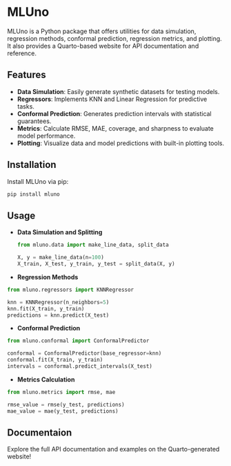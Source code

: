 # MLUno

MLUno is a Python package that offers utilities for data simulation, regression methods, conformal prediction, regression metrics, and plotting. It also provides a Quarto-based website for API documentation and reference.

## Features

- **Data Simulation**: Easily generate synthetic datasets for testing models.
- **Regressors**: Implements KNN and Linear Regression for predictive tasks.
- **Conformal Prediction**: Generates prediction intervals with statistical guarantees.
- **Metrics**: Calculate RMSE, MAE, coverage, and sharpness to evaluate model performance.
- **Plotting**: Visualize data and model predictions with built-in plotting tools.

## Installation

Install MLUno via pip:

```bash
pip install mluno
```
## Usage

- **Data Simulation and Splitting**
  
  ```python
  from mluno.data import make_line_data, split_data
  
  X, y = make_line_data(n=100)
  X_train, X_test, y_train, y_test = split_data(X, y)
  ```
  
- **Regression Methods**
  
```python
from mluno.regressors import KNNRegressor

knn = KNNRegressor(n_neighbors=5)
knn.fit(X_train, y_train)
predictions = knn.predict(X_test)
```
- **Conformal Prediction**

```python
from mluno.conformal import ConformalPredictor

conformal = ConformalPredictor(base_regressor=knn)
conformal.fit(X_train, y_train)
intervals = conformal.predict_intervals(X_test)
```
- **Metrics Calculation**

```python
from mluno.metrics import rmse, mae

rmse_value = rmse(y_test, predictions)
mae_value = mae(y_test, predictions)
```

## Documentaion

Explore the full API documentation and examples on the Quarto-generated website!


<!-- # CS 498 End-to-End Data Science MP 02 (sp24) repo for NetID: bsundar3

GitHub username at initialization time: bhv7899

For next steps, please refer to the instructions provided by your course. -->
